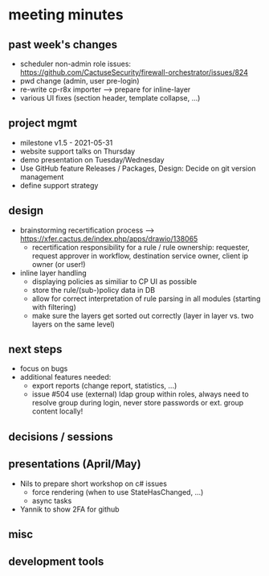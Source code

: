 # meeting minutes

## past week's changes
- scheduler non-admin role issues: <https://github.com/CactuseSecurity/firewall-orchestrator/issues/824>
- pwd change (admin, user pre-login)
- re-write cp-r8x importer --> prepare for inline-layer
- various UI fixes (section header, template collapse, ...)

## project mgmt
- milestone v1.5 - 2021-05-31
- website support talks on Thursday
- demo presentation on Tuesday/Wednesday
- Use GitHub feature Releases / Packages, Design: Decide on git version management
- define support strategy

## design
- brainstorming recertification process --> <https://xfer.cactus.de/index.php/apps/drawio/138065>
  - recertification responsibility for a rule / rule ownership: requester, request approver in workflow, destination service owner, client ip owner (or user!) 
- inline layer handling
  - displaying policies as similiar to CP UI as possible
  - store the rule/(sub-)policy data in DB
  - allow for correct interpretation of rule parsing in all modules (starting with filtering)
  - make sure the layers get sorted out correctly (layer in layer vs. two layers on the same level)

## next steps
- focus on bugs
- additional features needed:
  - export reports (change report, statistics, ...)
  - issue #504 use (external) ldap group within roles, always need to resolve group during login, never store passwords or ext. group content locally!

## decisions / sessions

## presentations (April/May)
- Nils to prepare short workshop on c# issues
  - force rendering (when to use StateHasChanged, ...)
  - async tasks
- Yannik to show 2FA for github
  
## misc
## development tools
